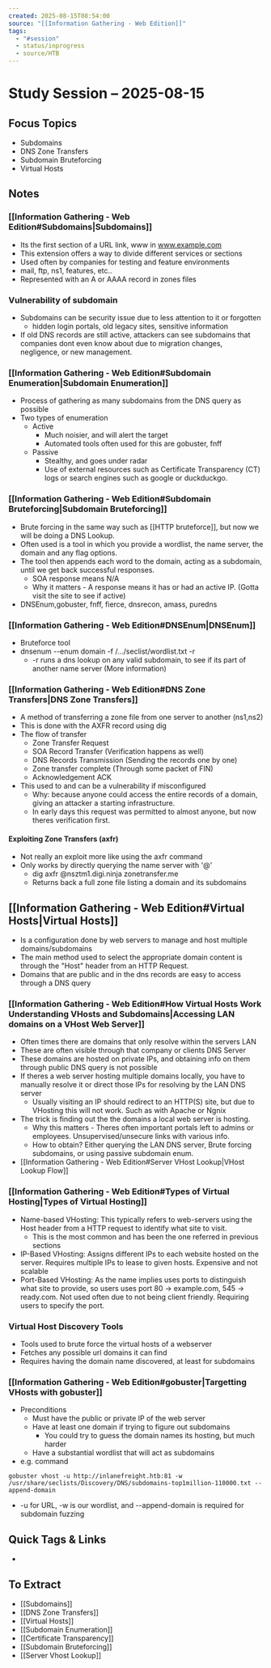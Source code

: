 ```yaml
---
created: 2025-08-15T08:54:00
source: "[[Information Gathering - Web Edition]]"
tags:
  - "#session"
  - status/inprogress
  - source/HTB
---
```

# Study Session – 2025-08-15
## Focus Topics
- Subdomains
- DNS Zone Transfers
- Subdomain Bruteforcing
- Virtual Hosts

## Notes
<!-- Dump everything here as you go -->
### [[Information Gathering - Web Edition#Subdomains|Subdomains]]
- Its the first section of a URL link, www in www.example.com
- This extension offers a way to divide different services or sections
- Used often by companies for testing and feature environments
- mail, ftp, ns1, features, etc..
- Represented with an A or AAAA record in zones files
### Vulnerability of subdomain
- Subdomains can be security issue due to less attention to it or forgotten
	- hidden login portals, old legacy sites, sensitive information
- If old DNS records are still active, attackers can see subdomains that companies dont even know about due to migration changes, negligence, or new management. 
### [[Information Gathering - Web Edition#Subdomain Enumeration|Subdomain Enumeration]]
- Process of gathering as many subdomains from the DNS query as possible
- Two types of enumeration
	- Active
		- Much noisier, and will alert the target
		- Automated tools often used for this are gobuster, fnff
	- Passive
		- Stealthy, and goes under radar
		- Use of external resources such as Certificate Transparency (CT) logs or search engines such as google or duckduckgo.

### [[Information Gathering - Web Edition#Subdomain Bruteforcing|Subdomain Bruteforcing]]
- Brute forcing in the same way such as [[HTTP bruteforce]], but now we will be doing a DNS Lookup.
- Often used is a tool in which you provide a wordlist, the name server, the domain and any flag options.
- The tool then appends each word to the domain, acting as a subdomain, until we get back successful responses.
	- SOA response means N/A
	- Why it matters - A response means it has or had an active IP. (Gotta visit the site to see if active)
- DNSEnum,gobuster, fnff, fierce, dnsrecon, amass, puredns

### [[Information Gathering - Web Edition#DNSEnum|DNSEnum]]
- Bruteforce tool
- dnsenum --enum domain -f /.../seclist/wordlist.txt -r
	- -r runs a dns lookup on any valid subdomain, to see if its part of another name server (More information)

### [[Information Gathering - Web Edition#DNS Zone Transfers|DNS Zone Transfers]]
- A method of transferring a zone file from one server to another (ns1,ns2)
- This is done with the AXFR record using dig
- The flow of transfer
	- Zone Transfer Request
	- SOA Record Transfer (Verification happens as well)
	- DNS Records Transmission (Sending the records one by one)
	- Zone transfer complete (Through some packet of FIN)
	- Acknowledgement ACK
- This used to and can be a vulnerability if misconfigured
	- Why: because anyone could access the entire records of a domain, giving an attacker a starting infrastructure.
	- In early days this request was permitted to almost anyone, but now theres verification first.
#### Exploiting Zone Transfers (axfr)
- Not really an exploit more like using the axfr command
- Only works by directly querying the name server with '@'
	- dig axfr @nsztm1.digi.ninja zonetransfer.me
	- Returns back a full zone file listing a domain and its subdomains

## [[Information Gathering - Web Edition#Virtual Hosts|Virtual Hosts]]
- Is a configuration done by web servers to manage and host multiple domains/subdomains
- The main method used to select the appropriate domain content is through the "Host" header from an HTTP Request.
- Domains that are public and in the dns records are easy to access through a DNS query 

### [[Information Gathering - Web Edition#How Virtual Hosts Work Understanding VHosts and Subdomains|Accessing LAN domains on a VHost Web Server]]
- Often times there are domains that only resolve within the servers LAN
- These are often visible through that company or clients DNS Server
- These domains are hosted on private IPs, and obtaining info on them through public DNS query is not possible
- If theres a web server hosting multiple domains locally, you have to manually resolve it or direct those IPs for resolving by the LAN DNS server
	- Usually visiting an IP should redirect to an HTTP(S) site, but due to VHosting this will not work. Such as with Apache or Ngnix
- The trick is finding out the the domains a local web server is hosting.
	- Why this matters - Theres often important portals left to admins or employees. Unsupervised/unsecure links with various info.
	- How to obtain? Either querying the LAN DNS server, Brute forcing subdomains, or using passive subdomain enum.
- [[Information Gathering - Web Edition#Server VHost Lookup|VHost Lookup Flow]]

### [[Information Gathering - Web Edition#Types of Virtual Hosting|Types of Virtual Hosting]]
-  Name-based VHosting: This typically refers to web-servers using the Host header from a HTTP request to identify what site to visit.
	- This is the most common and has been the one referred in previous sections
- IP-Based VHosting: Assigns different IPs to each website hosted on the server. Requires  multiple IPs to lease to given hosts. Expensive and not scalable
- Port-Based VHosting: As the name implies uses ports to distinguish what site to provide, so users uses port 80 -> example.com, 545 -> ready.com. Not used often due to not being client friendly. Requiring users to specify the port. 

### Virtual Host Discovery Tools
- Tools used to brute force the virtual hosts of a webserver
- Fetches any possible url domains it can find
- Requires having the domain name discovered, at least for subdomains

### [[Information Gathering - Web Edition#gobuster|Targetting VHosts with gobuster]]
- Preconditions
	- Must have the public or private IP of the web server
	- Have at least one domain if trying to figure out subdomains
		- You could try to guess the domain names its hosting, but much harder
	- Have a substantial wordlist that will act as subdomains
- e.g. command 
``` shell
gobuster vhost -u http://inlanefreight.htb:81 -w /usr/share/seclists/Discovery/DNS/subdomains-top1million-110000.txt --append-domain
```
- -u for URL, -w is our wordlist, and --append-domain is required for subdomain fuzzing



## Quick Tags & Links
<!-- Inline #tags and [[links]] for concepts you want to break out later -->
- 

## To Extract
<!-- List notes you know should become their own atomic note later -->
- [[Subdomains]]
- [[DNS Zone Transfers]]
- [[Virtual Hosts]]
- [[Subdomain Enumeration]]
- [[Certificate Transparency]]
- [[Subdomain Bruteforcing]]
- [[Server Vhost Lookup]]